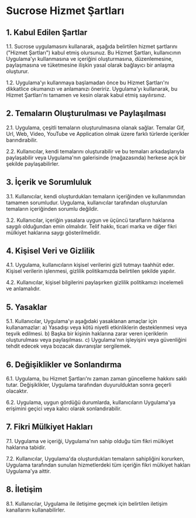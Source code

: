 # Sucrose Hizmet Şartları

## 1. Kabul Edilen Şartlar

1.1. Sucrose uygulamasını kullanarak, aşağıda belirtilen hizmet şartlarını ("Hizmet Şartları") kabul etmiş olursunuz. Bu Hizmet Şartları, kullanıcının Uygulama'yı kullanmasına ve içeriğini oluşturmasına, düzenlemesine, paylaşmasına ve tüketmesine ilişkin yasal olarak bağlayıcı bir anlaşma oluşturur.

1.2. Uygulama'yı kullanmaya başlamadan önce bu Hizmet Şartları'nı dikkatlice okumanızı ve anlamanızı öneririz. Uygulama'yı kullanarak, bu Hizmet Şartları'nı tamamen ve kesin olarak kabul etmiş sayılırsınız.

## 2. Temaların Oluşturulması ve Paylaşılması

2.1. Uygulama, çeşitli temaların oluşturulmasına olanak sağlar. Temalar Gif, Url, Web, Video, YouTube ve Application olmak üzere farklı türlerde içerikler barındırabilir.

2.2. Kullanıcılar, kendi temalarını oluşturabilir ve bu temaları arkadaşlarıyla paylaşabilir veya Uygulama'nın galerisinde (mağazasında) herkese açık bir şekilde paylaşabilirler.

## 3. İçerik ve Sorumluluk

3.1. Kullanıcılar, kendi oluşturdukları temaların içeriğinden ve kullanımından tamamen sorumludur. Uygulama, kullanıcılar tarafından oluşturulan temaların içeriğinden sorumlu değildir.

3.2. Kullanıcılar, içeriğin yasalara uygun ve üçüncü tarafların haklarına saygılı olduğundan emin olmalıdır. Telif hakkı, ticari marka ve diğer fikri mülkiyet haklarına saygı gösterilmelidir.

## 4. Kişisel Veri ve Gizlilik

4.1. Uygulama, kullanıcıların kişisel verilerini gizli tutmayı taahhüt eder. Kişisel verilerin işlenmesi, gizlilik politikamızda belirtilen şekilde yapılır.

4.2. Kullanıcılar, kişisel bilgilerini paylaşırken gizlilik politikamızı incelemeli ve anlamalıdır.

## 5. Yasaklar

5.1. Kullanıcılar, Uygulama'yı aşağıdaki yasaklanan amaçlar için kullanamazlar:
    a) Yasadışı veya kötü niyetli etkinliklerin desteklenmesi veya teşvik edilmesi.
    b) Başka bir kişinin haklarına zarar veren içeriklerin oluşturulması veya paylaşılması.
    c) Uygulama'nın işleyişini veya güvenliğini tehdit edecek veya bozacak davranışlar sergilemek.

## 6. Değişiklikler ve Sonlandırma

6.1. Uygulama, bu Hizmet Şartları'nı zaman zaman güncelleme hakkını saklı tutar. Değişiklikler, Uygulama tarafından duyurulduktan sonra geçerli olacaktır.

6.2. Uygulama, uygun gördüğü durumlarda, kullanıcıların Uygulama'ya erişimini geçici veya kalıcı olarak sonlandırabilir.

## 7. Fikri Mülkiyet Hakları

7.1. Uygulama ve içeriği, Uygulama'nın sahip olduğu tüm fikri mülkiyet haklarına tabidir.

7.2. Kullanıcılar, Uygulama'da oluşturdukları temaların sahipliğini korurken, Uygulama tarafından sunulan hizmetlerdeki tüm içeriğin fikri mülkiyet hakları Uygulama'ya aittir.

## 8. İletişim

8.1. Kullanıcılar, Uygulama ile iletişime geçmek için belirtilen iletişim kanallarını kullanabilirler.